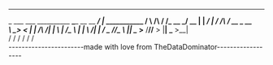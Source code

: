 _________                       __________                __                
\_   ___ \___  __________   ____\______   \__ __  _______/  |_  ___________ 
/    \  \/\  \/  /\_  __ \_/ __ \|    |  _/  |  \/  ___/\   __\/ __ \_  __ \
\     \____>    <  |  | \/\  ___/|    |   \  |  /\___ \  |  | \  ___/|  | \/
 \______  /__/\_ \ |__|    \___  >______  /____//____  > |__|  \___  >__|   
        \/      \/             \/       \/           \/            \/      
-----------------------made with love from TheDataDominator------------------
        
        
